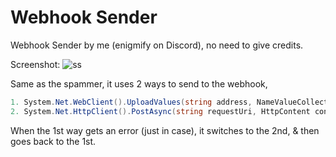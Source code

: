 # Webhook Sender
Webhook Sender by me (enigmify on Discord), no need to give credits.

Screenshot:
![ss](https://cdn.discordapp.com/attachments/613066593177436160/823650616240242718/unknown.png)

Same as the spammer, it uses 2 ways to send to the webhook,
```cs
1. System.Net.WebClient().UploadValues(string address, NameValueCollection data)
2. System.Net.HttpClient().PostAsync(string requestUri, HttpContent content)
```
When the 1st way gets an error (just in case), it switches to the 2nd, & then goes back to the 1st.
